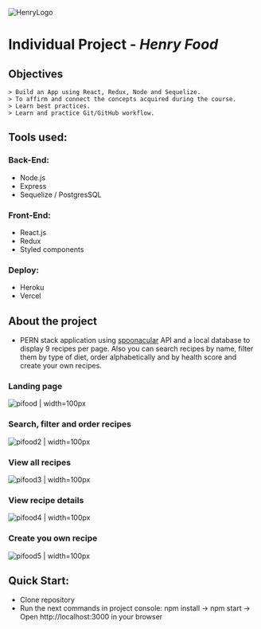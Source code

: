 ![HenryLogo](https://d31uz8lwfmyn8g.cloudfront.net/Assets/logo-henry-white-lg.png)

# Individual Project - _Henry Food_

## Objectives
```
> Build an App using React, Redux, Node and Sequelize.
> To affirm and connect the concepts acquired during the course.
> Learn best practices.
> Learn and practice Git/GitHub workflow.
```

## Tools used:
### Back-End:
- Node.js
- Express
- Sequelize / PostgresSQL

### Front-End:
- React.js
- Redux
- Styled components

### Deploy:
- Heroku
- Vercel

## About the project
- PERN stack application using [spoonacular](https://spoonacular.com/food-api) API and a local database to display 9 recipes per page. Also you can search recipes by name, filter them by type of diet, order alphabetically and by health score and create your own recipes.

### Landing page
![pifood | width=100px](https://user-images.githubusercontent.com/89083483/184275124-a48c4da2-3c37-4866-8de7-49a174cd3a45.JPG)
### Search, filter and order recipes
![pifood2 | width=100px](https://user-images.githubusercontent.com/89083483/184275125-64c999b9-3b81-41aa-a465-60cfcfccbd03.JPG)
### View all recipes
![pifood3 | width=100px](https://user-images.githubusercontent.com/89083483/184275118-609f83a0-87ae-48c5-ab72-ea51917724f2.JPG)
### View recipe details
![pifood4 | width=100px](https://user-images.githubusercontent.com/89083483/184275120-42f8f606-7b0c-469e-bc5d-c0f02db3cf22.JPG)
### Create you own recipe
![pifood5 | width=100px](https://user-images.githubusercontent.com/89083483/184275122-8de6a164-7a7a-4f1c-b7a9-acd4ae367fc6.JPG)

## Quick Start:
- Clone repository
- Run the next commands in project console: npm install -> npm start -> Open http://localhost:3000 in your browser

